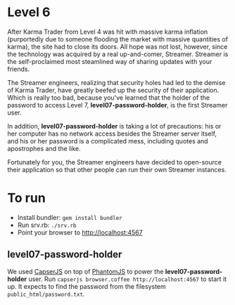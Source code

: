 # Level 6

After Karma Trader from Level 4 was hit with massive karma inflation
(purportedly due to someone flooding the market with massive quantities of
karma), the site had to close its doors. All hope was not lost, however, since
the technology was acquired by a real up-and-comer, Streamer. Streamer is the
self-proclaimed most steamlined way of sharing updates with your friends.

The Streamer engineers, realizing that security holes had led to the demise of
Karma Trader, have greatly beefed up the security of their application. Which
is really too bad, because you've learned that the holder of the password to
access Level 7, **level07-password-holder**, is the first Streamer user.

In addition, **level07-password-holder** is taking a lot of precautions: his or
her computer has no network access besides the Streamer server itself, and his
or her password is a complicated mess, including quotes and apostrophes and the
like.

Fortunately for you, the Streamer engineers have decided to open-source their
application so that other people can run their own Streamer instances.

# To run

- Install bundler: `gem install bundler`
- Run srv.rb: `./srv.rb`
- Point your browser to [http://localhost:4567](http://localhost:4567)

## level07-password-holder

We used [CapserJS](http://casperjs.org/) on top of
[PhantomJS](http://phantomjs.org/) to power the **level07-password-holder**
user. Run `capserjs browser.coffee http://localhost:4567` to start it up. It
expects to find the password from the filesystem `public_html/password.txt`.
